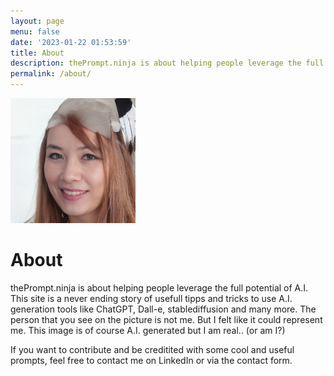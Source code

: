 ```yaml
---
layout: page
menu: false
date: '2023-01-22 01:53:59'
title: About
description: thePrompt.ninja is about helping people leverage the full potential of A.I.
permalink: /about/
---
```


<img class="img-rounded" src="/assets/img/uploads/rene murrell - maybe.jpg" alt="René Murrell" width="200">

# About

thePrompt.ninja is about helping people leverage the full potential of A.I.
This site is a never ending story of usefull tipps and tricks to use A.I. generation tools like
ChatGPT, Dall-e, stablediffusion and many more.
The person that you see on the picture is not me. But I felt like it could represent me. This image is of course A.I. generated but I am real.. (or am I?)

If you want to contribute and be creditited with some cool and useful prompts, feel free to contact me on LinkedIn or via the contact form.

